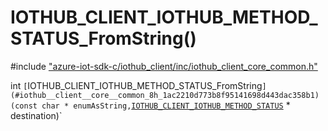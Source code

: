 # IOTHUB_CLIENT_IOTHUB_METHOD_STATUS_FromString()

\#include ["azure-iot-sdk-c/iothub_client/inc/iothub_client_core_common.h"](../iot-c-ref-iothub-client-core-common-h.md)  

int `[`IOTHUB_CLIENT_IOTHUB_METHOD_STATUS_FromString`](#iothub__client__core__common_8h_1ac2210d773b8f95141698d443dac358b1)(const char * enumAsString,`[`IOTHUB_CLIENT_IOTHUB_METHOD_STATUS`](#iothub__client__core__common_8h_1a0f8a633015b32f819693e97784e74a7e) * destination)`

